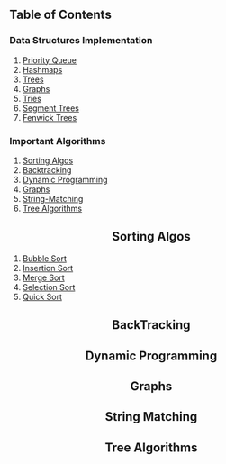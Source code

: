 ## Table of Contents

### Data Structures Implementation
1. [Priority Queue](https://github.com/Manvityagi/Data-Structures-and-Algorithms/blob/master/DS%20implementations/PRIORITY_QUEUES/)
2. [Hashmaps](https://github.com/Manvityagi/Data-Structures-and-Algorithms/blob/master/DS%20implementations/HASHMAPS/)
3. [Trees](https://github.com/Manvityagi/Data-Structures-and-Algorithms/blob/master/DS%20implementations/TREES)
4. [Graphs](https://github.com/Manvityagi/Data-Structures-and-Algorithms/blob/master/DS%20implementations/GRAPHS/)
5. [Tries](https://github.com/Manvityagi/Data-Structures-and-Algorithms/blob/master/DS%20implementations/TRIES/)
6. [Segment Trees](https://github.com/Manvityagi/Data-Structures-and-Algorithms/blob/master/DS%20implementations/FENWICK%20TREES/)
7. [Fenwick Trees](https://github.com/Manvityagi/Data-Structures-and-Algorithms/tree/master/DS%20implementations/FENWICK%20TREES)

### Important Algorithms
1. [Sorting Algos](#Sorting-Algos)
2. [Backtracking](#BackTracking)
3. [Dynamic Programming](#Dynamic-Programming)
4. [Graphs](#Graphs)
5. [String-Matching](#String-Matching)
6. [Tree Algorithms](#Tree-Algorithms)


 
<h2 align="center">Sorting Algos</h2> 

1. [Bubble Sort](https://github.com/Manvityagi/Data-Structures-and-Algorithms/blob/master/Algorithms/Sorting/bubbleSort.cpp)
2. [Insertion Sort](https://github.com/Manvityagi/Data-Structures-and-Algorithms/blob/master/Algorithms/Sorting/insertionSort.cpp)
3. [Merge Sort](https://github.com/Manvityagi/Data-Structures-and-Algorithms/blob/master/Algorithms/Sorting/mergeSort.cpp)
4. [Selection Sort](https://github.com/Manvityagi/Data-Structures-and-Algorithms/blob/master/Algorithms/Sorting/selectionSort.cpp)
5. [Quick Sort](https://github.com/Manvityagi/Data-Structures-and-Algorithms/blob/master/Algorithms/Sorting/quickSort.cpp)

<h2 align="center">BackTracking</h2> 
<h2 align="center">Dynamic Programming</h2> 
<h2 align="center">Graphs</h2> 
<h2 align="center">String Matching</h2> 
<h2 align="center">Tree Algorithms</h2> 

